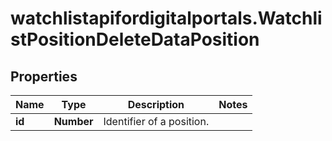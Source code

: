 # watchlistapifordigitalportals.WatchlistPositionDeleteDataPosition

## Properties

Name | Type | Description | Notes
------------ | ------------- | ------------- | -------------
**id** | **Number** | Identifier of a position. | 


